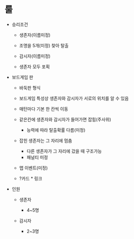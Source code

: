 # 룰

 * 승리조건
    * 생존자(이름미정)
    * 조명을 5개(미정) 찾아 탈출
    
    * 감시자(이름미정)
     * 생존자 모두 포획
      
 * 보드게임 판
  
    * 바둑판 형식
    
     * 보드게임 특성상 생존자와 감시자가 서로의 위치를 알 수 있음
      * 매턴마다 기본 한 칸씩 이동
      * 같은칸에 생존자와 감시자가 들어가면 잡힘(주사위)
        * 능력에 따라 탈출확률 다름(미정)
      * 잡힌 생존자는 그 자리에 멈춤
        * 다른 생존자가 그 자리에 갔을 때 구조가능
        * 패널티 미정
        
      * 맵 이벤트(미정)
      * ?카드
       * 링크
        
 * 인원
    * 생존자
      * 4~5명
      
    * 감시자
      * 2~3명
     
      
        
      
  
